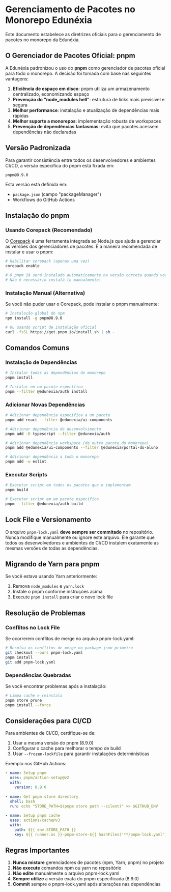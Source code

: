 # Gerenciamento de Pacotes no Monorepo Edunéxia

Este documento estabelece as diretrizes oficiais para o gerenciamento de pacotes no monorepo da Edunéxia.

## O Gerenciador de Pacotes Oficial: pnpm

A Edunéxia padronizou o uso do **pnpm** como gerenciador de pacotes oficial para todo o monorepo. A decisão foi tomada com base nas seguintes vantagens:

1. **Eficiência de espaço em disco**: pnpm utiliza um armazenamento centralizado, economizando espaço
2. **Prevenção do "node_modules hell"**: estrutura de links mais previsível e segura
3. **Melhor performance**: instalação e atualização de dependências mais rápidas
4. **Melhor suporte a monorepos**: implementação robusta de workspaces
5. **Prevenção de dependências fantasmas**: evita que pacotes acessem dependências não declaradas

## Versão Padronizada

Para garantir consistência entre todos os desenvolvedores e ambientes CI/CD, a versão específica do pnpm está fixada em:

```
pnpm@8.9.0
```

Esta versão está definida em:
- `package.json` (campo "packageManager")
- Workflows do GitHub Actions

## Instalação do pnpm

### Usando Corepack (Recomendado)

O [Corepack](https://nodejs.org/api/corepack.html) é uma ferramenta integrada ao Node.js que ajuda a gerenciar as versões dos gerenciadores de pacotes. É a maneira recomendada de instalar e usar o pnpm:

```bash
# Habilitar corepack (apenas uma vez)
corepack enable

# O pnpm já será instalado automaticamente na versão correta quando você entrar no diretório do projeto
# Não é necessário instalá-lo manualmente!
```

### Instalação Manual (Alternativa)

Se você não puder usar o Corepack, pode instalar o pnpm manualmente:

```bash
# Instalação global do npm
npm install -g pnpm@8.9.0

# Ou usando script de instalação oficial
curl -fsSL https://get.pnpm.io/install.sh | sh -
```

## Comandos Comuns

### Instalação de Dependências

```bash
# Instalar todas as dependências do monorepo
pnpm install

# Instalar em um pacote específico
pnpm --filter @edunexia/auth install
```

### Adicionar Novas Dependências

```bash
# Adicionar dependência específica a um pacote
pnpm add react --filter @edunexia/ui-components

# Adicionar dependência de desenvolvimento
pnpm add -D typescript --filter @edunexia/auth

# Adicionar dependência workspace (de outro pacote do monorepo)
pnpm add @edunexia/ui-components --filter @edunexia/portal-do-aluno

# Adicionar dependência a todo o monorepo
pnpm add -w eslint
```

### Executar Scripts

```bash
# Executar script em todos os pacotes que o implementam
pnpm build

# Executar script em um pacote específico
pnpm --filter @edunexia/auth build
```

## Lock File e Versionamento

O arquivo `pnpm-lock.yaml` **deve sempre ser commitado** no repositório. Nunca modifique manualmente ou ignore este arquivo. Ele garante que todos os desenvolvedores e ambientes de CI/CD instalem exatamente as mesmas versões de todas as dependências.

## Migrando de Yarn para pnpm

Se você estava usando Yarn anteriormente:

1. Remova `node_modules` e `yarn.lock`
2. Instale o pnpm conforme instruções acima
3. Execute `pnpm install` para criar o novo lock file

## Resolução de Problemas

### Conflitos no Lock File

Se ocorrerem conflitos de merge no arquivo pnpm-lock.yaml:

```bash
# Resolva os conflitos de merge no package.json primeiro
git checkout --ours pnpm-lock.yaml
pnpm install
git add pnpm-lock.yaml
```

### Dependências Quebradas

Se você encontrar problemas após a instalação:

```bash
# Limpa cache e reinstala
pnpm store prune
pnpm install --force
```

## Considerações para CI/CD

Para ambientes de CI/CD, certifique-se de:

1. Usar a mesma versão do pnpm (8.9.0)
2. Configurar o cache para melhorar o tempo de build
3. Usar `--frozen-lockfile` para garantir instalações determinísticas

Exemplo nos GitHub Actions:

```yaml
- name: Setup pnpm
  uses: pnpm/action-setup@v2
  with:
    version: 8.9.0
    
- name: Get pnpm store directory
  shell: bash
  run: echo "STORE_PATH=$(pnpm store path --silent)" >> $GITHUB_ENV
    
- name: Setup pnpm cache
  uses: actions/cache@v3
  with:
    path: ${{ env.STORE_PATH }}
    key: ${{ runner.os }}-pnpm-store-${{ hashFiles('**/pnpm-lock.yaml') }}
```

## Regras Importantes

1. **Nunca misture** gerenciadores de pacotes (npm, Yarn, pnpm) no projeto
2. **Não execute** comandos npm ou yarn no repositório
3. **Não edite** manualmente o arquivo pnpm-lock.yaml
4. **Sempre utilize** a versão exata do pnpm especificada (8.9.0)
5. **Commit** sempre o pnpm-lock.yaml após alterações nas dependências 